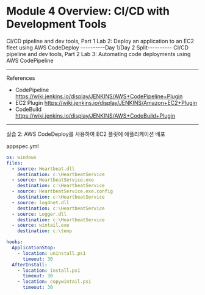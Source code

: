 # Module 4 Overview: CI/CD with Development Tools

CI/CD pipeline and dev tools, Part 1 
Lab 2: Deploy an application to an EC2 fleet using AWS CodeDeploy 
----------Day 1/Day 2 Split----------
CI/CD pipeline and dev tools, Part 2 
Lab 3: Automating code deployments using AWS CodePipeline 

---

References

- CodePipeline
  https://wiki.jenkins.io/display/JENKINS/AWS+CodePipeline+Plugin
- EC2 Plugin
  https://wiki.jenkins.io/display/JENKINS/Amazon+EC2+Plugin
- CodeBuild
  https://wiki.jenkins.io/display/JENKINS/AWS+CodeBuild+Plugin


---

실습 2: AWS CodeDeploy를 사용하여 EC2 플릿에 애플리케이션 배포

appspec.yml

```yaml
os: windows
files:
  - source: Heartbeat.dll
    destination: c:\HeartbeatService
  - source: HeartbeatService.exe
    destination: c:\HeartbeatService
  - source: HeartbeatService.exe.config
    destination: c:\HeartbeatService
  - source: log4net.dll
    destination: c:\HeartbeatService
  - source: Logger.dll
    destination: c:\HeartbeatService
  - source: wintail.exe
    destination: c:\temp

hooks:
  ApplicationStop:
    - location: uninstall.ps1
      timeout: 30
  AfterInstall:
    - location: install.ps1
      timeout: 30
    - location: copywintail.ps1
      timeout: 30
```

